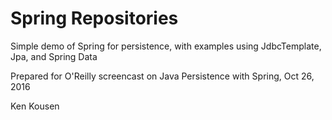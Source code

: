 # Spring Repositories
Simple demo of Spring for persistence, with examples using JdbcTemplate, Jpa, and Spring Data

Prepared for O'Reilly screencast on Java Persistence with Spring, Oct 26, 2016

Ken Kousen
